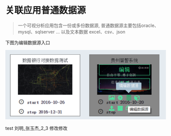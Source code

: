 # 关联应用普通数据源

> 一个可视分析应用包含一份或多份数据源, 普通数据源主要包括oracle、mysql、sqlserver ... 以及文本数据 excel、csv、json

下图为编辑数据源入口

![](/assets/edit_datasource.png)

test 刘明\_张玉杰\_2\_3 修改修改


